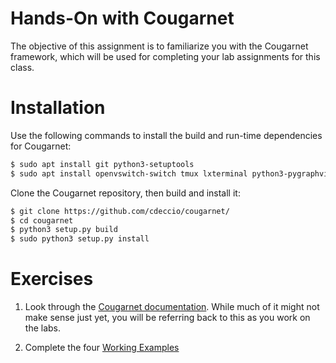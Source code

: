 # Hands-On with Cougarnet

The objective of this assignment is to familiarize you with the Cougarnet
framework, which will be used for completing your lab assignments for this
class.


# Installation

Use the following commands to install the build and run-time dependencies for
Cougarnet:

```bash
$ sudo apt install git python3-setuptools
$ sudo apt install openvswitch-switch tmux lxterminal python3-pygraphviz libgraph-easy-perl tcpdump wireshark socat
```

Clone the Cougarnet repository, then build and install it:

```bash
$ git clone https://github.com/cdeccio/cougarnet/
$ cd cougarnet
$ python3 setup.py build
$ sudo python3 setup.py install
```


# Exercises

1. Look through the
   [Cougarnet documentation](https://github.com/cdeccio/cougarnet/blob/main/README.md).
   While much of it might not make sense just yet, you will be referring back
   to this as you work on the labs.

2. Complete the four
   [Working Examples](https://github.com/cdeccio/cougarnet/blob/main/README.md#working-examples)

